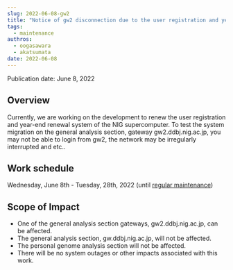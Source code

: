 ```yaml
---
slug: 2022-06-08-gw2
title: "Notice of gw2 disconnection due to the user registration and year-end renewal system renew"
tags:
  - maintenance
authros:
  - oogasawara
  - akatsumata
date: 2022-06-08
---
```


Publication date: June 8, 2022

## Overview

Currently, we are working on the development to renew the user registration and year-end renewal system of the NIG supercomputer.
To test the system migration on the general analysis section, gateway gw2.ddbj.nig.ac.jp, you may not be able to login from gw2, the network may be irregularly interrupted and etc..


## Work schedule

Wednesday, June 8th - Tuesday, 28th, 2022
(until [regular maintenance](/en/blog/2022-04-25-scheduled-maintenance))

## Scope of Impact

- One of the general analysis section gateways, gw2.ddbj.nig.ac.jp, can be affected.
- The general analysis section, gw.ddbj.nig.ac.jp, will not be affected.
- The personal genome analysis section will not be affected.
- There will be no system outages or other impacts associated with this work.
